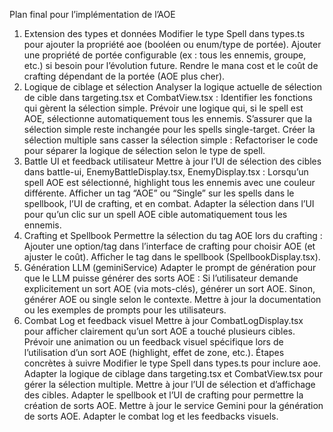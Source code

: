 Plan final pour l’implémentation de l’AOE
1. Extension des types et données
Modifier le type Spell dans types.ts pour ajouter la propriété aoe (booléen ou enum/type de portée).
Ajouter une propriété de portée configurable (ex : tous les ennemis, groupe, etc.) si besoin pour l’évolution future.
Rendre le mana cost et le coût de crafting dépendant de la portée (AOE plus cher).
2. Logique de ciblage et sélection
Analyser la logique actuelle de sélection de cible dans targeting.tsx et CombatView.tsx :
Identifier les fonctions qui gèrent la sélection simple.
Prévoir une logique qui, si le spell est AOE, sélectionne automatiquement tous les ennemis.
S’assurer que la sélection simple reste inchangée pour les spells single-target.
Créer la sélection multiple sans casser la sélection simple :
Refactoriser le code pour séparer la logique de sélection selon le type de spell.
3. Battle UI et feedback utilisateur
Mettre à jour l’UI de sélection des cibles dans battle-ui, EnemyBattleDisplay.tsx, EnemyDisplay.tsx :
Lorsqu’un spell AOE est sélectionné, highlight tous les ennemis avec une couleur différente.
Afficher un tag “AOE” ou “Single” sur les spells dans le spellbook, l’UI de crafting, et en combat.
Adapter la sélection dans l’UI pour qu’un clic sur un spell AOE cible automatiquement tous les ennemis.
4. Crafting et Spellbook
Permettre la sélection du tag AOE lors du crafting :
Ajouter une option/tag dans l’interface de crafting pour choisir AOE (et ajuster le coût).
Afficher le tag dans le spellbook (SpellbookDisplay.tsx).
5. Génération LLM (geminiService)
Adapter le prompt de génération pour que le LLM puisse générer des sorts AOE :
Si l’utilisateur demande explicitement un sort AOE (via mots-clés), générer un sort AOE.
Sinon, générer AOE ou single selon le contexte.
Mettre à jour la documentation ou les exemples de prompts pour les utilisateurs.
6. Combat Log et feedback visuel
Mettre à jour CombatLogDisplay.tsx pour afficher clairement qu’un sort AOE a touché plusieurs cibles.
Prévoir une animation ou un feedback visuel spécifique lors de l’utilisation d’un sort AOE (highlight, effet de zone, etc.).
Étapes concrètes à suivre
Modifier le type Spell dans types.ts pour inclure aoe.
Adapter la logique de ciblage dans targeting.tsx et CombatView.tsx pour gérer la sélection multiple.
Mettre à jour l’UI de sélection et d’affichage des cibles.
Adapter le spellbook et l’UI de crafting pour permettre la création de sorts AOE.
Mettre à jour le service Gemini pour la génération de sorts AOE.
Adapter le combat log et les feedbacks visuels.